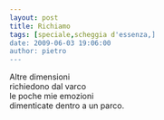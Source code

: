 ```yaml
---
layout: post
title: Richiamo
tags: [speciale,scheggia d'essenza,]
date: 2009-06-03 19:06:00
author: pietro
---
```

Altre dimensioni<br/>richiedono dal varco<br/>le poche mie emozioni<br/>dimenticate dentro a un parco.

